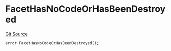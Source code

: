 # FacetHasNoCodeOrHasBeenDestroyed
[Git Source](https://github.com/thrackle-io/tron/blob/759037970009f24ec0ac5995bf26019f0b6997be/src/protocol/economic/ruleProcessor/RuleProcessorDiamond.sol)


```solidity
error FacetHasNoCodeOrHasBeenDestroyed();
```


